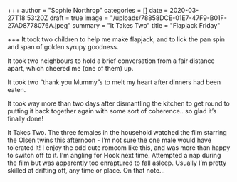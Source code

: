 +++
author = "Sophie Northrop"
categories = []
date = 2020-03-27T18:53:20Z
draft = true
image = "/uploads/78858DCE-01E7-47F9-B01F-27AD8778076A.jpeg"
summary = "It Takes Two"
title = "Flapjack Friday"

+++
It took two children to help me make flapjack, and to lick the pan spin and span of golden syrupy goodness.

It took two neighbours to hold a brief conversation from a fair distance apart, which cheered me (one of them) up.

It took two “thank you Mummy”s to melt my heart after dinners had been eaten.

It took way more than two days after dismantling the kitchen to get round to putting it back together again with some sort of coherence.. so glad it’s finally done!

It Takes Two. The three females in the household watched the film starring the Olsen twins this afternoon - I’m not sure the one male would have tolerated it! I enjoy the odd cute romcom like this, and was more than happy to switch off to it. I’m angling for Hook next time. Attempted a nap during the film but was apparently too enraptured to fall asleep. Usually I’m pretty skilled at drifting off, any time or place. On that note...